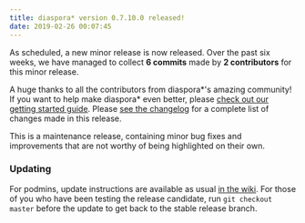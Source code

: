 ```yaml
---
title: diaspora* version 0.7.10.0 released!
date: 2019-02-26 00:07:45
---
```


As scheduled, a new minor release is now released. Over the past six weeks, we have managed to collect **6 commits** made by **2 contributors** for this minor release.

A huge thanks to all the contributors from diaspora\*'s amazing community! If you want to help make diaspora* even better, please [check out our getting started guide](https://wiki.diasporafoundation.org/Getting_started_with_contributing). Please [see the changelog](https://github.com/diaspora/diaspora/releases/tag/v0.7.10.0) for a complete list of changes made in this release.

This is a maintenance release, containing minor bug fixes and improvements that are not worthy of being highlighted on their own.

### Updating

For podmins, update instructions are available as usual [in the wiki](https://wiki.diasporafoundation.org/Updating#Updating_a_production_install_to_a_new_minor_version). For those of you who have been testing the release candidate, run `git checkout master` before the update to get back to the stable release branch.
